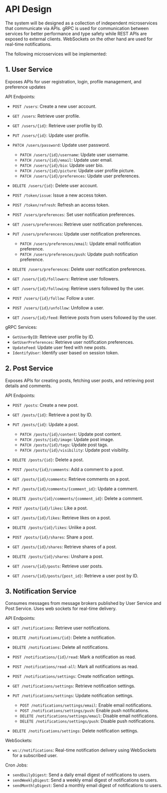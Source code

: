 # API Design

The system will be designed as a collection of independent microservices that communicate via APIs. gRPC is used for communication between services for better performance and type safety while REST APIs are exposed to external clients. WebSockets on the other hand are used for real-time notifications.

The following microservices will be implemented:

## 1. User Service

Exposes APIs for user registration, login, profile management, and preference updates

API Endpoints:

- `POST /users`: Create a new user account.
- `GET /users`: Retrieve user profile.
- `GET /users/{id}`: Retrieve user profile by ID.
- `PUT /users/{id}`: Update user profile.
- `PATCH /users/password`: Update user password.
  - `PATCH /users/{id}/username`: Update user username.
  - `PATCH /users/{id}/email`: Update user email.
  - `PATCH /users/{id}/bio`: Update user bio.
  - `PATCH /users/{id}/picture`: Update user profile picture.
  - `PATCH /users/{id}/preferences`: Update user preferences.
- `DELETE /users/{id}`: Delete user account.

- `POST /token/issue`: Issue a new access token.
- `POST /token/refresh`: Refresh an access token.

- `POST /users/preferences`: Set user notification preferences.
- `GET /users/preferences`: Retrieve user notification preferences.
- `PUT /users/preferences`: Update user notification preferences.
  - `PATCH /users/preferences/email`: Update email notification preference.
  - `PATCH /users/preferences/push`: Update push notification preference.
- `DELETE /users/preferences`: Delete user notification preferences.

- `GET /users/{id}/followers`: Retrieve user followers.
- `GET /users/{id}/following`: Retrieve users followed by the user.

- `POST /users/{id}/follow`: Follow a user.
- `POST /users/{id}/unfollow`: Unfollow a user.

- `GET /users/{id}/feed`: Retrieve posts from users followed by the user.

gRPC Services:

- `GetUserByID`: Retrieve user profile by ID.
- `GetUserPreferences`: Retrieve user notification preferences.
- `UpdateFeed`: Update user feed with new posts.
- `IdentifyUser`: Identify user based on session token.

## 2. Post Service

Exposes APIs for creating posts, fetching user posts, and retrieving post details and comments.

API Endpoints:

- `POST /posts`: Create a new post.
- `GET /posts/{id}`: Retrieve a post by ID.
- `PUT /posts/{id}`: Update a post.
  - `PATCH /posts/{id}/content`: Update post content.
  - `PATCH /posts/{id}/image`: Update post image.
  - `PATCH /posts/{id}/tags`: Update post tags.
  - `PATCH /posts/{id}/visibility`: Update post visibility.
- `DELETE /posts/{id}`: Delete a post.

- `POST /posts/{id}/comments`: Add a comment to a post.
- `GET /posts/{id}/comments`: Retrieve comments on a post.
- `PUT /posts/{id}/comments/{comment_id}`: Update a comment.
- `DELETE /posts/{id}/comments/{comment_id}`: Delete a comment.

- `POST /posts/{id}/likes`: Like a post.
- `GET /posts/{id}/likes`: Retrieve likes on a post.
- `DELETE /posts/{id}/likes`: Unlike a post.

- `POST /posts/{id}/shares`: Share a post.
- `GET /posts/{id}/shares`: Retrieve shares of a post.
- `DELETE /posts/{id}/shares`: Unshare a post.

- `GET /users/{id}/posts`: Retrieve user posts.
- `GET /users/{id}/posts/{post_id}`: Retrieve a user post by ID.

## 3. Notification Service

Consumes messages from message brokers published by User Service and Post Service. Uses web sockets for real-time delivery.

API Endpoints:

- `GET /notifications`: Retrieve user notifications.
- `DELETE /notifications/{id}`: Delete a notification.
- `DELETE /notifications`: Delete all notifications.
- `POST /notifications/{id}/read`: Mark a notification as read.
- `POST /notifications/read-all`: Mark all notifications as read.

- `POST /notifications/settings`: Create notification settings.
- `GET /notifications/settings`: Retrieve notification settings.
- `PUT /notifications/settings`: Update notification settings.
  - `POST /notifications/settings/email`: Enable email notifications.
  - `POST /notifications/settings/push`: Enable push notifications.
  - `DELETE /notifications/settings/email`: Disable email notifications.
  - `DELETE /notifications/settings/push`: Disable push notifications.
- `DELETE /notifications/settings`: Delete notification settings.

WebSockets:

- `ws://notifications`: Real-time notification delivery using WebSockets for a subscribed user.

Cron Jobs:

- `sendDailyDigest`: Send a daily email digest of notifications to users.
- `sendWeeklyDigest`: Send a weekly email digest of notifications to users.
- `sendMonthlyDigest`: Send a monthly email digest of notifications to users.

